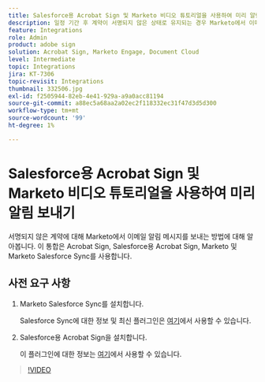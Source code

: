 ```yaml
---
title: Salesforce용 Acrobat Sign 및 Marketo 비디오 튜토리얼을 사용하여 미리 알림 보내기
description: 일정 기간 후 계약이 서명되지 않은 상태로 유지되는 경우 Marketo에서 이메일 알림 메시지를 보내는 방법을 알아봅니다.
feature: Integrations
role: Admin
product: adobe sign
solution: Acrobat Sign, Marketo Engage, Document Cloud
level: Intermediate
topic: Integrations
jira: KT-7306
topic-revisit: Integrations
thumbnail: 332506.jpg
exl-id: f2505944-82eb-4e41-929a-a9a0acc81194
source-git-commit: a88ec5a68aa2a02ec2f118332ec31f47d3d5d300
workflow-type: tm+mt
source-wordcount: '99'
ht-degree: 1%

---
```


# Salesforce용 Acrobat Sign 및 Marketo 비디오 튜토리얼을 사용하여 미리 알림 보내기

서명되지 않은 계약에 대해 Marketo에서 이메일 알림 메시지를 보내는 방법에 대해 알아봅니다. 이 통합은 Acrobat Sign, Salesforce용 Acrobat Sign, Marketo 및 Marketo Salesforce Sync를 사용합니다.

## 사전 요구 사항

1. Marketo Salesforce Sync를 설치합니다.

   Salesforce Sync에 대한 정보 및 최신 플러그인은 [여기](https://experienceleague.adobe.com/docs/marketo/using/product-docs/crm-sync/salesforce-sync/understanding-the-salesforce-sync.html)에서 사용할 수 있습니다.

1. Salesforce용 Acrobat Sign을 설치합니다.

   이 플러그인에 대한 정보는 [여기](https://helpx.adobe.com/ca/sign/using/salesforce-integration-installation-guide.html)에서 사용할 수 있습니다.

>[!VIDEO](https://video.tv.adobe.com/v/332506?quality=12&learn=on&hidetitle=true)

